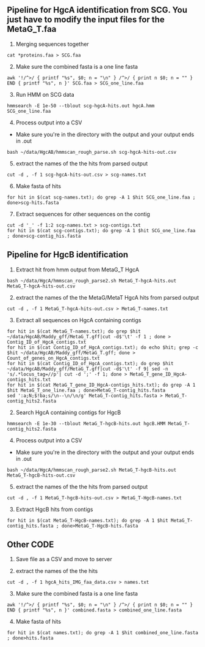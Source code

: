 ## Pipeline for HgcA identification from SCG. You just have to modify the input files for the MetaG_T.faa

1. Merging sequences together

```{BASH}
cat *proteins.faa > SCG.faa
```
2. Make sure the combined fasta is a one line fasta
```{BASH}
awk '!/^>/ { printf "%s", $0; n = "\n" } /^>/ { print n $0; n = "" } END { printf "%s", n }' SCG.faa > SCG_one_line.faa
```
3. Run HMM on SCG data
```{BASH}
hmmsearch -E 1e-50 --tblout scg-hgcA-hits.out hgcA.hmm SCG_one_line.faa
```
4. Process output into a CSV
- Make sure you're in the directory with the output and your output ends in .out
```{BASH}
bash ~/data/HgcAB/hmmscan_rough_parse.sh scg-hgcA-hits-out.csv
```
5. extract the names of the the hits from parsed output
```{BASH}
cut -d , -f 1 scg-hgcA-hits-out.csv > scg-names.txt
```
6. Make fasta of hits

```{BASH}
for hit in $(cat scg-names.txt); do grep -A 1 $hit SCG_one_line.faa ; done>scg-hits.fasta
```

7. Extract sequences for other sequences on the contig
```{BASH}
cut -d '_' -f 1:2 scg-names.txt > scg-contigs.txt
for hit in $(cat scg-contigs.txt); do grep -A 1 $hit SCG_one_line.faa ; done>scg-contig_his.fasta
```

## Pipeline for HgcB identification

1. Extract hit from hmm output from MetaG_T HgcA
```{BASH}
bash ~/data/HgcA/hmmscan_rough_parse2.sh MetaG_T-hgcA-hits.out MetaG_T-hgcA-hits-out.csv
```

2. extract the names of the the MetaG/MetaT HgcA hits from parsed output
```{BASH}
cut -d , -f 1 MetaG_T-hgcA-hits-out.csv > MetaG_T-names.txt
```
3. Extract all sequences on HgcA containing contigs
```{BASH}
for hit in $(cat MetaG_T-names.txt); do grep $hit ~/data/HgcAB/Maddy_gff/MetaG_T.gff|cut -d$'\t' -f 1 ; done > Contig_ID_of_HgcA_contigs.txt
for hit in $(cat Contig_ID_of_HgcA_contigs.txt); do echo $hit; grep -c $hit ~/data/HgcAB/Maddy_gff/MetaG_T.gff; done > Count_of_genes_on_HgcA_contigs.txt
for hit in $(cat Contig_ID_of_HgcA_contigs.txt); do grep $hit ~/data/HgcAB/Maddy_gff/MetaG_T.gff|cut -d$'\t' -f 9| sed -n 's/.*locus_tag=//p'| cut -d ';' -f 1; done > MetaG_T_gene_ID_HgcA-contigs_hits.txt
for hit in $(cat MetaG_T_gene_ID_HgcA-contigs_hits.txt); do grep -A 1 $hit MetaG_T_one_line.faa ; done>MetaG_T-contig_hits.fasta
sed ':a;N;$!ba;s/\n--\n/\n/g' MetaG_T-contig_hits.fasta > MetaG_T-contig_hits2.fasta
```
2. Search HgcA containing contigs for HgcB
```{BASH}
hmmsearch -E 1e-30 --tblout MetaG_T-hgcB-hits.out hgcB.HMM MetaG_T-contig_hits2.fasta
```
4. Process output into a CSV
- Make sure you're in the directory with the output and your output ends in .out
```{BASH}
bash ~/data/HgcA/hmmscan_rough_parse2.sh MetaG_T-hgcB-hits.out MetaG_T-hgcB-hits-out.csv
```
5. extract the names of the the hits from parsed output
```{BASH}
cut -d , -f 1 MetaG_T-hgcB-hits-out.csv > MetaG_T-HgcB-names.txt
```
3. Extract HgcB hits from contigs
```{BASH}
for hit in $(cat MetaG_T-HgcB-names.txt); do grep -A 1 $hit MetaG_T-contig_hits.fasta ; done>MetaG_T-HgcB-hits.fasta
```


## Other CODE


1. Save file as a CSV and move to server

1. extract the names of the the hits
```{BASH}
cut -d , -f 1 hgcA_hits_IMG_faa_data.csv > names.txt
```

3. Make sure the combined fasta is a one line fasta
```{BASH}
awk '!/^>/ { printf "%s", $0; n = "\n" } /^>/ { print n $0; n = "" } END { printf "%s", n }' combined.fasta > combined_one_line.fasta
```
4. Make fasta of hits

```{BASH}
for hit in $(cat names.txt); do grep -A 1 $hit combined_one_line.fasta ; done>hits.fasta
```
